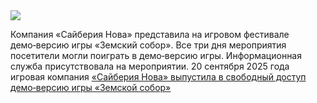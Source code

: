 <!--2025-09-21 13:10:41-->
<div class="yb">
  <div class="rss habr"><img src="https://habrastorage.org/getpro/habr/upload_files/80e/f44/51d/80ef4451db7f2b0590f5aa96568ffb3b.jpg" /><p>Компания «Сайберия Нова» представила на&nbsp;игровом фестивале демо‑версию игры «Земский собор». Все три дня мероприятия посетители могли поиграть в&nbsp;демо‑версию игры. Информационная служба присутствовала на&nbsp;мероприятии. 20&nbsp;сентября 2025&nbsp;года игровая компания <a href="https://t.me/smuta_games/381" rel="noopener noreferrer... <p class="titl"><a href="https://habr.com/ru/news/949060/?utm_source=habrahabr&utm_medium=rss&utm_campaign=949060">«Сайберия Нова» выпустила в свободный доступ демо‑версию игры «Земской собор»</a></p></div>
</div>
